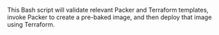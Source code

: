 This Bash script will validate relevant Packer and Terraform templates, invoke
Packer to create a pre-baked image, and then deploy that image using
Terraform.
